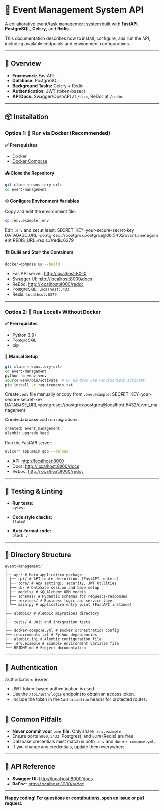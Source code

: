 # 📅 Event Management System API

A collaborative event/task management system built with **FastAPI**, **PostgreSQL**, **Celery**, and **Redis**.

This documentation describes how to install, configure, and run the API, including available endpoints and environment configurations.

---

## 📘 Overview

- **Framework:** FastAPI
- **Database:** PostgreSQL
- **Background Tasks:** Celery + Redis
- **Authentication:** JWT (token-based)
- **API Docs:** Swagger/OpenAPI at `/docs`, ReDoc at `/redoc`

---

## 📦 Installation

### Option 1: 🚀 Run via Docker (Recommended)

#### ✅ Prerequisites

- [Docker](https://www.docker.com/get-started)
- [Docker Compose](https://docs.docker.com/compose/)

#### 📥 Clone the Repository

```bash
git clone <repository-url>
cd event-management
```

#### ⚙️ Configure Environment Variables

Copy and edit the environment file:

```bash
cp .env.example .env
```

Edit `.env` and set at least:
SECRET_KEY=your-secure-secret-key
DATABASE_URL=postgresql://postgres:postgres@db:5432/event_management
REDIS_URL=redis://redis:6379
#### 🏗️ Build and Start the Containers

```bash
docker-compose up --build
```

- FastAPI server: [http://localhost:8000](http://localhost:8000)
- Swagger UI: [http://localhost:8000/docs](http://localhost:8000/docs)
- ReDoc: [http://localhost:8000/redoc](http://localhost:8000/redoc)
- PostgreSQL: `localhost:5433`
- Redis: `localhost:6379`

---

### Option 2: 🧪 Run Locally Without Docker

#### ✅ Prerequisites

- Python 3.9+
- PostgreSQL
- pip

#### 🔧 Manual Setup

```bash
git clone <repository-url>
cd event-management
python -m venv venv
source venv/bin/activate  # On Windows use venv\Scripts\activate
pip install -r requirements.txt
```

Create `.env` file manually or copy from `.env.example`:
SECRET_KEY=your-secure-secret-key
DATABASE_URL=postgresql://postgres:postgres@localhost:5432/event_management



Create database and run migrations:

```bash
createdb event_management
alembic upgrade head
```

Run the FastAPI server:

```bash
uvicorn app.main:app --reload
```

- API: [http://localhost:8000](http://localhost:8000)
- Docs: [http://localhost:8000/docs](http://localhost:8000/docs)
- ReDoc: [http://localhost:8000/redoc](http://localhost:8000/redoc)

---

## 🧪 Testing & Linting

- **Run tests:**  
  `pytest`

- **Code style checks:**  
  `flake8`

- **Auto-format code:**  
  `black .`

---

## 📂 Directory Structure

```
event-management/
│
├── app/ # Main application package
│ ├── api/ # API route definitions (FastAPI routers)
│ ├── core/ # App settings, security, JWT utilities
│ ├── db/ # Database session and base setup
│ ├── models/ # SQLAlchemy ORM models
│ ├── schemas/ # Pydantic schemas for requests/responses
│ ├── services/ # Business logic and service layer
│ └── main.py # Application entry point (FastAPI instance)
│
├── alembic/ # Alembic migrations directory
│
├── tests/ # Unit and integration tests
│
├── docker-compose.yml # Docker orchestration config
├── requirements.txt # Python dependencies
├── alembic.ini # Alembic configuration file
├── .env.example # Example environment variable file
└── README.md # Project documentation
```




---

## 🔐 Authentication

Authorization: Bearer <your-access-token>


- JWT token-based authentication is used.
- Use the `/api/auth/login` endpoint to obtain an access token.
- Include the token in the `Authorization` header for protected routes:


---

## 🚨 Common Pitfalls

- **Never commit your `.env` file.** Only share `.env.example`.
- Ensure ports `8000`, `5433` (Postgres), and `6379` (Redis) are free.
- Database credentials must match in both `.env` and `docker-compose.yml`.
- If you change any credentials, update them everywhere.


---

## 📮 API Reference

- **Swagger UI:** [http://localhost:8000/docs](http://localhost:8000/docs)
- **ReDoc:** [http://localhost:8000/redoc](http://localhost:8000/redoc)

---

**Happy coding! For questions or contributions, open an issue or pull request.**
